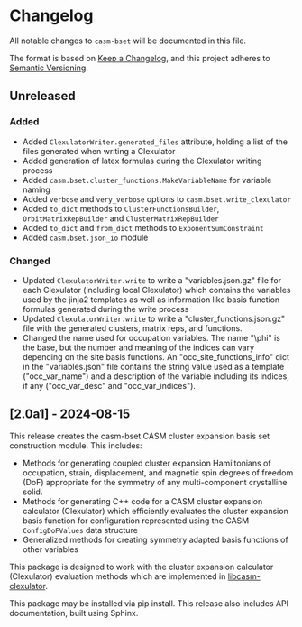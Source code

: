 # Changelog

All notable changes to `casm-bset` will be documented in this file.

The format is based on [Keep a Changelog](https://keepachangelog.com/en/1.1.0/),
and this project adheres to [Semantic Versioning](https://semver.org/spec/v2.0.0.html).


## Unreleased

### Added

- Added `ClexulatorWriter.generated_files` attribute, holding a list of the files generated when writing a Clexulator
- Added generation of latex formulas during the Clexulator writing process
- Added `casm.bset.cluster_functions.MakeVariableName` for variable naming
- Added `verbose` and `very_verbose` options to `casm.bset.write_clexulator`
- Added `to_dict` methods to `ClusterFunctionsBuilder`, `OrbitMatrixRepBuilder` and `ClusterMatrixRepBuilder`
- Added `to_dict` and `from_dict` methods to `ExponentSumConstraint`
- Added `casm.bset.json_io` module

### Changed

- Updated `ClexulatorWriter.write` to write a "variables.json.gz" file for each Clexulator (including local Clexulator) which contains the variables used by the jinja2 templates as well as information like basis function formulas generated during the write process
- Updated `ClexulatorWriter.write` to write a "cluster_functions.json.gz" file with the generated clusters, matrix reps, and functions.
- Changed the name used for occupation variables. The name "\\phi" is the base, but the number and meaning of the indices can vary depending on the site basis functions. An "occ_site_functions_info" dict in the "variables.json" file contains the string value used as a template ("occ_var_name") and a description of the variable including its indices, if any ("occ_var_desc" and "occ_var_indices").


## [2.0a1] - 2024-08-15

This release creates the casm-bset CASM cluster expansion basis set construction module. This includes:

- Methods for generating coupled cluster expansion Hamiltonians of occupation, strain, displacement, and magnetic spin degrees of freedom (DoF) appropriate for the symmetry of any multi-component crystalline solid.
- Methods for generating C++ code for a CASM cluster expansion calculator (Clexulator) which efficiently evaluates the cluster expansion basis function for configuration represented using the CASM `ConfigDoFValues` data structure
- Generalized methods for creating symmetry adapted basis functions of other variables

This package is designed to work with the cluster expansion calculator (Clexulator) evaluation methods which are implemented in [libcasm-clexulator](https://github.com/prisms-center/CASMcode_clexulator). 

This package may be installed via pip install. This release also includes API documentation, built using Sphinx.
